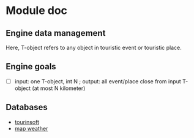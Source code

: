 # Module doc

## Engine data management
Here, T-object refers to any object in touristic event or touristic place.


## Engine goals
- [ ] input: one T-object, int N  ; output: all event/place close from input T-object (at most N kilometer)


## Databases
- [tourinsoft](http://api-doc.tourinsoft.com/#/home)
- [map weather](http://openweathermap.org/)
